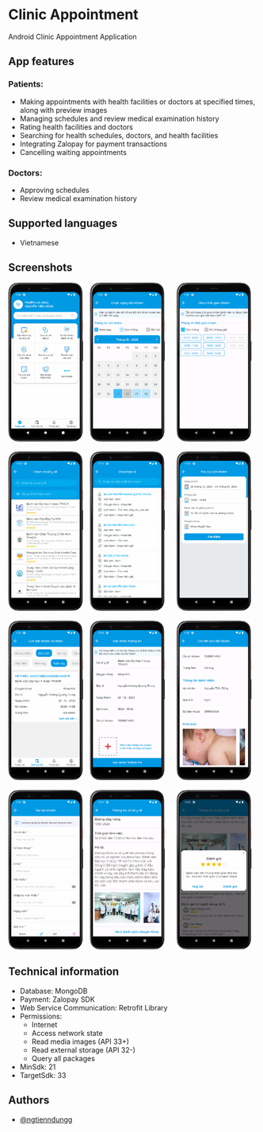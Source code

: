 # Clinic Appointment
Android Clinic Appointment Application

## App features
### Patients:
- Making appointments with health facilities or doctors at specified times, along with preview images
- Managing schedules and review medical examination history
- Rating health facilities and doctors
- Searching for health schedules, doctors, and health facilities
- Integrating Zalopay for payment transactions
- Cancelling waiting appointments
### Doctors:
- Approving schedules
- Review medical examination history

## Supported languages
- Vietnamese 

## Screenshots
<img src="screenshots/home.png" width="30%" alt="Home"> <img src="screenshots/select_date.png" width="30%" alt="Select Date" hspace="10"> <img src="screenshots/select_time.png" width="30%" alt="Select Time" hspace="10">
<br></br>
<img src="screenshots/clinic_list.png" width="30%" alt="Clinic List"> <img src="screenshots/doctor_list.png" width="30%" alt="Doctor List" hspace="10"> <img src="screenshots/schedule_lookup.png" width="30%" alt="Schedule Lookup"  hspace="10">
<br></br>
<img src="screenshots/schedule_management.png" width="30%" alt="Schedule Management"> <img src="screenshots/confirmation.png" width="30%" alt="Confirmation" hspace="10"> <img src="screenshots/detail.png" width="30%" alt="Detail" hspace="10">
<br></br>
<img src="screenshots/create_account.png" width="30%" alt="Create Account"> <img src="screenshots/clinic_information.png" width="30%" alt="Clinic Information" hspace="10"> <img src="screenshots/rating.png" width="30%" alt="Rating" hspace="10">

## Technical information
- Database: MongoDB
- Payment: Zalopay SDK
- Web Service Communication: Retrofit Library
- Permissions:
  * Internet
  * Access network state
  * Read media images (API 33+)
  * Read external storage (API 32-)
  * Query all packages
- MinSdk: 21
- TargetSdk: 33

## Authors
- [@ngtienndungg](https://github.com/ngtienndungg)

